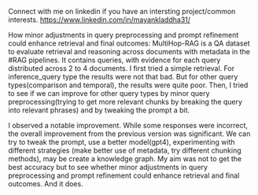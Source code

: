 Connect with me on linkedin if you have an intersting project/common interests. 
https://www.linkedin.com/in/mayankladdha31/

How minor adjustments in query preprocessing and prompt refinement could enhance retrieval and final outcomes: MultiHop-RAG is a QA dataset to evaluate retrieval and reasoning across documents with metadata in the #RAG pipelines. It contains queries, with evidence for each query distributed across 2 to 4 documents. I first tried a simple retrieval. For inference_query type the results were not that bad. But for other query types(comparison and temporal), the results were quite poor. Then, I tried to see if we can improve for other query types by minor query preprocessing(trying to get more relevant chunks by breaking the query into relevant phrases) and by tweaking the prompt a bit.

I observed a notable improvement. While some responses were incorrect, the overall improvement from the previous version was significant. We can try to tweak the prompt, use a better model(gpt4), experimenting with different strategies (make better use of metadata, try different chunking methods), may be create a knowledge graph. My aim was not to get the best accuracy but to see whether minor adjustments in query preprocessing and prompt refinement could enhance retrieval and final outcomes. And it does.


